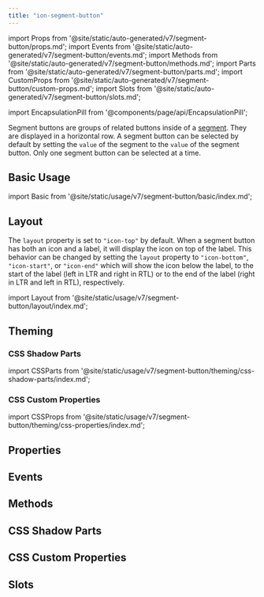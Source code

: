 ```yaml
---
title: "ion-segment-button"
---
```

import Props from '@site/static/auto-generated/v7/segment-button/props.md';
import Events from '@site/static/auto-generated/v7/segment-button/events.md';
import Methods from '@site/static/auto-generated/v7/segment-button/methods.md';
import Parts from '@site/static/auto-generated/v7/segment-button/parts.md';
import CustomProps from '@site/static/auto-generated/v7/segment-button/custom-props.md';
import Slots from '@site/static/auto-generated/v7/segment-button/slots.md';

<head>
  <title>ion-segment-button | Segment Button Icon and Segment Value</title>
  <meta name="description" content="ion-segment-buttons are groups of related buttons inside of a Segment. Learn to use segment button icons and check their values on Ionic Framework Apps." />
</head>

import EncapsulationPill from '@components/page/api/EncapsulationPill';

<EncapsulationPill type="shadow" />


Segment buttons are groups of related buttons inside of a [segment](segment.md). They are displayed in a horizontal row. A segment button can be selected by default by setting the `value` of the segment to the `value` of the segment button. Only one segment button can be selected at a time.


## Basic Usage

import Basic from '@site/static/usage/v7/segment-button/basic/index.md';

<Basic />


## Layout

The `layout` property is set to `"icon-top"` by default. When a segment button has both an icon and a label, it will display the icon on top of the label. This behavior can be changed by setting the `layout` property to `"icon-bottom"`, `"icon-start"`, or `"icon-end"` which will show the icon below the label, to the start of the label (left in LTR and right in RTL) or to the end of the label (right in LTR and left in RTL), respectively.

import Layout from '@site/static/usage/v7/segment-button/layout/index.md';

<Layout />


## Theming
### CSS Shadow Parts

import CSSParts from '@site/static/usage/v7/segment-button/theming/css-shadow-parts/index.md';

<CSSParts />


### CSS Custom Properties

import CSSProps from '@site/static/usage/v7/segment-button/theming/css-properties/index.md';

<CSSProps />


## Properties
<Props />

## Events
<Events />

## Methods
<Methods />

## CSS Shadow Parts
<Parts />

## CSS Custom Properties
<CustomProps />

## Slots
<Slots />
